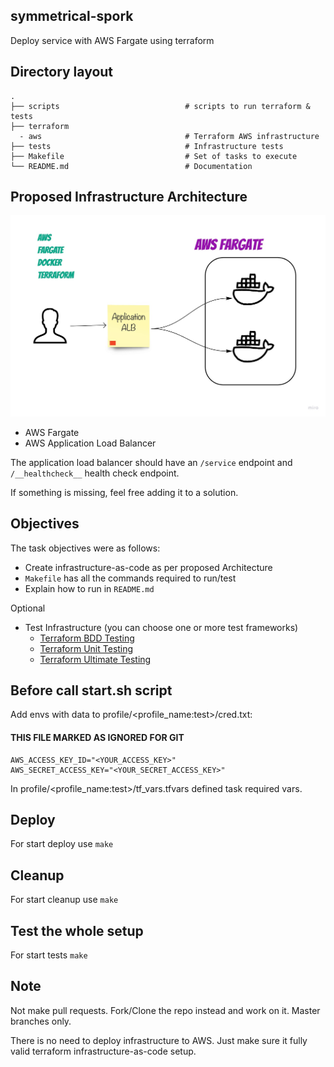 ## symmetrical-spork

Deploy service with AWS Fargate using terraform

## Directory layout

    .
    ├── scripts                            # scripts to run terraform & tests
    ├── terraform
      - aws                                # Terraform AWS infrastructure
    ├── tests                              # Infrastructure tests
    ├── Makefile                           # Set of tasks to execute
    └── README.md                          # Documentation

## Proposed Infrastructure Architecture

![design](design.jpg "Architecture")

* AWS Fargate
* AWS Application Load Balancer

The application load balancer should have an `/service` endpoint and `/__healthcheck__` health check endpoint.

If something is missing, feel free adding it to a solution.

## Objectives

The task objectives were as follows:

* Create infrastructure-as-code as per proposed Architecture
* `Makefile` has all the commands required to run/test
* Explain how to run in `README.md`

Optional

* Test Infrastructure (you can choose one or more test frameworks)
	* [Terraform BDD Testing](https://github.com/eerkunt/terraform-compliance)
	* [Terraform Unit Testing](https://github.com/bsnape/rspec-terraform)
	* [Terraform Ultimate Testing](https://github.com/bsnape/rspec-terraform)
## Before call start.sh script
Add envs with data to profile/<profile_name:test>/cred.txt:

#### THIS FILE MARKED AS IGNORED FOR GIT

```
AWS_ACCESS_KEY_ID="<YOUR_ACCESS_KEY>"
AWS_SECRET_ACCESS_KEY="<YOUR_SECRET_ACCESS_KEY>"
```
     
In profile/<profile_name:test>/tf_vars.tfvars defined task required vars.

## Deploy

For start deploy use `make`

## Cleanup

For start cleanup use `make`

## Test the whole setup

For start tests `make`

## Note

Not make pull requests. Fork/Clone the repo instead and work on it. Master branches only.

There is no need to deploy infrastructure to AWS. Just make sure it fully valid terraform infrastructure-as-code setup.